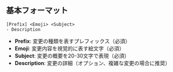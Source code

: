 ## 基本フォーマット

```
[Prefix] <Emoji> <Subject>
- Description
```

- **Prefix**: 変更の種類を表すプレフィックス（必須）
- **Emoji**: 変更内容を視覚的に表す絵文字（必須）
- **Subject**: 変更の概要を20-30文字で表現（必須）
- **Description**: 変更の詳細（オプション、複雑な変更の場合に推奨）
